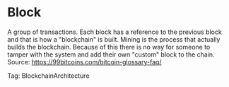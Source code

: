# Block

A group of transactions. Each block has a reference to the previous block and
that is how a "blockchain" is built. Mining is the process that actually builds the
blockchain. Because of this there is no way for someone to tamper with the
system and add their own "custom" block to the chain.
Source: https://99bitcoins.com/bitcoin-glossary-faq/

Tag: BlockchainArchitecture
